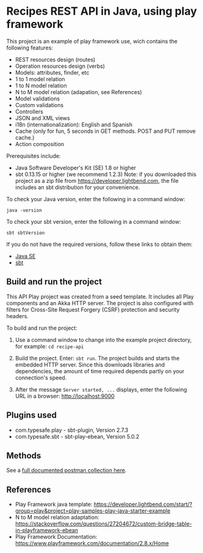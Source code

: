 # Recipes REST API in Java, using play framework

This project is an example of play framework use, wich contains the following features:

- REST resources design (routes)
- Operation resources design (verbs)
- Models: attributes, finder, etc
- 1 to 1 model relation
- 1 to N model relation
- N to M model relation (adapation, see References)
- Model validations
- Custom validations
- Controllers
- JSON and XML views
- i18n (internationalization): English and Spanish
- Cache (only for fun, 5 seconds in GET methods. POST and PUT remove cache.)
- Action composition

Prerequisites include:

* Java Software Developer's Kit (SE) 1.8 or higher
* sbt 0.13.15 or higher (we recommend 1.2.3) Note: if you downloaded this project as a zip file from https://developer.lightbend.com, the file includes an sbt distribution for your convenience.

To check your Java version, enter the following in a command window:

`java -version`

To check your sbt version, enter the following in a command window:

`sbt sbtVersion`

If you do not have the required versions, follow these links to obtain them:

* [Java SE](http://www.oracle.com/technetwork/java/javase/downloads/index.html)
* [sbt](http://www.scala-sbt.org/download.html)

## Build and run the project

This API Play project was created from a seed template. It includes all Play components and an Akka HTTP server. The project is also configured with filters for Cross-Site Request Forgery (CSRF) protection and security headers.

To build and run the project:

1. Use a command window to change into the example project directory, for example: `cd recipe-api`

2. Build the project. Enter: `sbt run`. The project builds and starts the embedded HTTP server. Since this downloads libraries and dependencies, the amount of time required depends partly on your connection's speed.

3. After the message `Server started, ...` displays, enter the following URL in a browser: <http://localhost:9000>

## Plugins used

- com.typesafe.play - sbt-plugin, Version 2.7.3
- com.typesafe.sbt - sbt-play-ebean, Version 5.0.2

## Methods

See a [full documented postman collection here](https://documenter.getpostman.com/view/4401930/SzKWuxaK).


## References

- Play Framework java template: https://developer.lightbend.com/start/?group=play&project=play-samples-play-java-starter-example
- N to M model relation adaptation: https://stackoverflow.com/questions/27204672/custom-bridge-table-in-playframework-ebean
- Play Framework Documentation: https://www.playframework.com/documentation/2.8.x/Home
